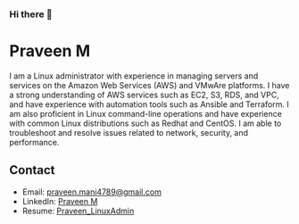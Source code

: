 ### Hi there 👋

# Praveen M

I am a Linux administrator with experience in managing servers and services on the Amazon Web Services (AWS) and VMwAre platforms. I have a strong understanding of AWS services such as EC2, S3, RDS, and VPC, and have experience with automation tools such as Ansible and Terraform. I am also proficient in Linux command-line operations and have experience with common Linux distributions such as Redhat and CentOS. I am able to troubleshoot and resolve issues related to network, security, and performance.

## Contact
- Email: praveen.mani4789@gmail.com
- LinkedIn: [Praveen M](https://www.linkedin.com/in/praveen-mani/)
- Resume: [Praveen_LinuxAdmin](https://docs.google.com/document/d/1VU75pfIAY6piEhiHRcmubF4Ac9gQyx3V/edit?usp=drive_link&ouid=110208433314328760853&rtpof=true&sd=true)
